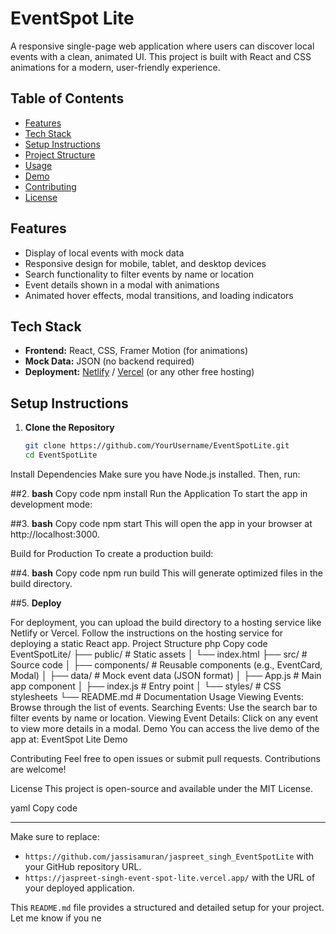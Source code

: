 # EventSpot Lite

A responsive single-page web application where users can discover local events with a clean, animated UI. This project is built with React and CSS animations for a modern, user-friendly experience.

## Table of Contents

- [Features](#features)
- [Tech Stack](#tech-stack)
- [Setup Instructions](#setup-instructions)
- [Project Structure](#project-structure)
- [Usage](#usage)
- [Demo](#demo)
- [Contributing](#contributing)
- [License](#license)

## Features

- Display of local events with mock data
- Responsive design for mobile, tablet, and desktop devices
- Search functionality to filter events by name or location
- Event details shown in a modal with animations
- Animated hover effects, modal transitions, and loading indicators

## Tech Stack

- **Frontend:** React, CSS, Framer Motion (for animations)
- **Mock Data:** JSON (no backend required)
- **Deployment:** [Netlify](https://www.netlify.com/) / [Vercel](https://vercel.com/) (or any other free hosting)

## Setup Instructions

1. **Clone the Repository**
   ```bash
   git clone https://github.com/YourUsername/EventSpotLite.git
   cd EventSpotLite
Install Dependencies Make sure you have Node.js installed. Then, run:

##2. **bash**
Copy code
npm install
Run the Application To start the app in development mode:

##3. **bash**
Copy code
npm start
This will open the app in your browser at http://localhost:3000.

Build for Production To create a production build:

##4. **bash**
Copy code
npm run build
This will generate optimized files in the build directory.

##5. **Deploy**

For deployment, you can upload the build directory to a hosting service like Netlify or Vercel.
Follow the instructions on the hosting service for deploying a static React app.
Project Structure
php
Copy code
EventSpotLite/
├── public/                 # Static assets
│   └── index.html
├── src/                    # Source code
│   ├── components/         # Reusable components (e.g., EventCard, Modal)
│   ├── data/               # Mock event data (JSON format)
│   ├── App.js              # Main app component
│   ├── index.js            # Entry point
│   └── styles/             # CSS stylesheets
└── README.md               # Documentation
Usage
Viewing Events: Browse through the list of events.
Searching Events: Use the search bar to filter events by name or location.
Viewing Event Details: Click on any event to view more details in a modal.
Demo
You can access the live demo of the app at: EventSpot Lite Demo

Contributing
Feel free to open issues or submit pull requests. Contributions are welcome!

License
This project is open-source and available under the MIT License.

yaml
Copy code

---

Make sure to replace:
- `https://github.com/jassisamuran/jaspreet_singh_EventSpotLite` with your GitHub repository URL.
- `https://jaspreet-singh-event-spot-lite.vercel.app/` with the URL of your deployed application.

This `README.md` file provides a structured and detailed setup for your project. Let me know if you ne

